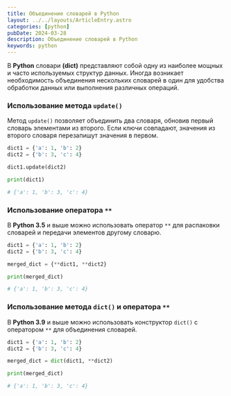 ```yaml
---
title: Объединение словарей в Python
layout: ../../layouts/ArticleEntry.astro
categories: [python]
pubDate: 2024-03-28
description: Объединение словарей в Python
keywords: python
---
```


В **Python** словари **(dict)** представляют собой одну из наиболее мощных и часто используемых структур данных. Иногда возникает необходимость объединения нескольких словарей в один для удобства обработки данных или выполнения различных операций.

### Использование метода `update()`

Метод `update()` позволяет объединить два словаря, обновив первый словарь элементами из второго. Если ключи совпадают, значения из второго словаря перезапишут значения в первом.

```python
dict1 = {'a': 1, 'b': 2}
dict2 = {'b': 3, 'c': 4}

dict1.update(dict2)

print(dict1)

# {'a': 1, 'b': 3, 'c': 4}
```

### Использование оператора `**`

В **Python 3.5** и выше можно использовать оператор `**` для распаковки словарей и передачи элементов другому словарю.

```python
dict1 = {'a': 1, 'b': 2}
dict2 = {'b': 3, 'c': 4}

merged_dict = {**dict1, **dict2}

print(merged_dict)

# {'a': 1, 'b': 3, 'c': 4}
```

### Использование метода `dict()` и оператора `**`

В **Python 3.9** и выше можно использовать конструктор `dict()` с оператором `**` для объединения словарей.

```python
dict1 = {'a': 1, 'b': 2}
dict2 = {'b': 3, 'c': 4}

merged_dict = dict(dict1, **dict2)

print(merged_dict)

# {'a': 1, 'b': 3, 'c': 4}
```